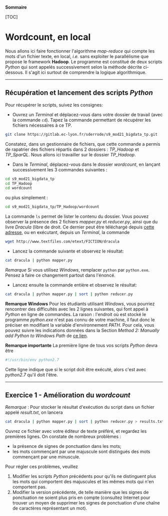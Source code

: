 **Sommaire**

[TOC]

# Wordcount, en local

Nous allons ici faire fonctionner l'algorithme _map-reduce_ qui compte les mots d'un fichier texte, en local, _i.e._ sans exploiter le parallélisme que propose le framework **Hadoop**. Le programme est constitué de deux scripts _Python_ qui sont appelés successivement selon la méthode décrite ci-dessous. Il s'agit ici surtout de comprendre la logique algorithmique.


---
## Récupération et lancement des scripts _Python_

Pour récupérer le scripts, suivez les consignes:

  - Ouvrez un _Terminal_ et déplacez-vous dans votre dossier de travail (avec la commande ```cd```). Tapez la commande permettant de récupérer les fichiers nécessaires à ce TP.   
```bash
git clone https://gitlab.ec-lyon.fr/sderrode/s9_mod21_bigdata_tp.git
```
  Constatez, dans un gestionnaire de fichiers, que cette commande a permis de rapatrier des fichiers répartis dans 2 dossiers : _TP\_Hadoop_ et _TP\_SparQL_. Nous allons ici travailler sur le dossier _TP\_Hadoop_.

  - Dans le _Terminal_, déplacez-vous dans le dossier _wordcount_, en lançant successivement les 3 commandes suivantes :
```bash
cd s9_mod21_bigdata_tp
cd TP_Hadoop
cd wordcount
```
  ou plus simplement :    
```bash
cd s9_mod21_bigdata_tp/TP_Hadoop/wordcount
```

  La commande ```ls``` permet de lister le contenu du dossier. Vous pouvez observer la présence des 2 fichiers _mapper.py_ et _reducer.py_, ainsi que du livre _Dracula_ (libre de droit. Ce dernier peut être téléchargé depuis [cette adresse](http://www.textfiles.com/etext/FICTION/dracula), ou en exécutant, depuis un _Terminal_, la commande 
```bash
wget http://www.textfiles.com/etext/FICTION/dracula
```  

  - Lancez la commande suivante et observez le résultat:
```bash
cat dracula | python mapper.py
```
  *Remarque* Si vous utilisez _Windows_, remplacer `python` par `python.exe`. Pensez à faire ce changement partout dans l'énoncé.

  - Lancez ensuite la commande entière et observez le résultat:
```bash
cat dracula | python mapper.py | sort | python reducer.py 
```

**Remarque Windows** Pour les étudiants utilisant _Windows_, vous pourriez rencontrer des difficultés avec les 2 lignes suivantes, qui font appel à _Python_ en ligne de commandes. La raison : l'endroit où est stocké le programme _python.exe_ n'est pas connu de votre machine, il faut donc le préciser en modifiant la variable d'environnement _PATH_. Pour cela, vous pouvez suivre les indications données dans la Section _Method 2: Manually add Python to Windows Path_ de [ce lien](https://datatofish.com/add-python-to-windows-path/).

**Remarque importante** La première ligne de tous vos scripts _Python_ devra être
```bash
#!/usr/bin/env python2.7
```
Cette ligne indique que si le script doit être exécuté, alors c'est avec _python2.7_ qu'il doit l'être.

----
## Exercice 1 - Amélioration du *wordcount*

*Remarque* : Pour stocker le résultat d'exécution du script dans un fichier appelé _result.txt_, on lancera
```bash
cat dracula | python mapper.py | sort | python reducer.py > results.txt
```

Ouvrez ce fichier avec votre éditeur de texte préféré, et regardez les premières lignes. On constate de nombreux problèmes :

  - la présence de signes de ponctuation dans les mots;
  - les mots commençant par une majuscule sont distingués des mots commençant par une minuscule. 

Pour régler ces problèmes, veuillez

  1. Modifier les scripts _Python_ précédents pour qu'ils ne distinguent plus les mots qui comportent des majuscules et les mêmes mots qui n'en comportent pas.    
  1. Modifier la version précédente, de telle manière que les signes de ponctuation ne soient plus pris en compte (consultez Internet pour trouver un moyen de supprimer les signes de ponctuation d'une chaîne de caractères représentant un mot).
